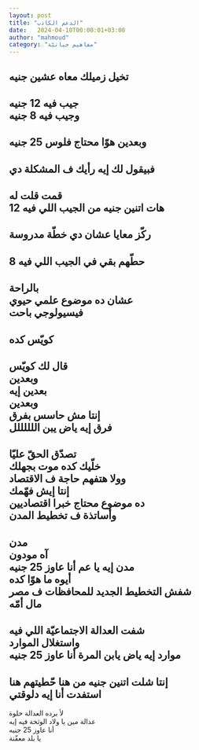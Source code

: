 ```yaml
---
layout: post
title: "الدعم الكاذب"
date:   2024-04-10T00:00:01+03:00
author: "mahmoud"
category: "مفاهيم حياتيّة"
---
```



تخيل زميلك معاه عشين جنيه  
-  
جيب فيه 12 جنيه  
وجيب فيه 8 جنيه  
-  
وبعدين هوّا محتاج فلوس 25 جنيه  
-  
فبيقول لك إيه رأيك ف المشكلة دي  
-  
قمت قلت له  
هات اتنين جنيه من الجيب اللي فيه 12  
-  
ركّز معايا عشان دي خطّة مدروسة  
-  
حطّهم بقي في الجيب اللي فيه 8  
-  
بالراحة  
عشان ده موضوع علمي حيوي  
فيسيولوجي باحت  
-  
كويّس كده  
-  
قال لك كويّس  
وبعدين  
بعدين إيه  
وبعدين  
إنتا مش حاسس بفرق  
فرق إيه ياض يبن اللللللل  
-  
تصدّق الحقّ عليّا  
خلّيك كده موت بجهلك  
وولا هتفهم حاجة ف الاقتصاد  
إنتا إيش فهّمك  
ده موضوع محتاج خبرا اقتصاديين  
وأساتذة ف تخطيط المدن  
-  
مدن  
آه مودون  
مدن إيه يا عم أنا عاوز 25 جنيه  
أيوه ما هوّا كده  
شفش التخطيط الجديد للمحافظات ف مصر  
مال أمّه  
-  
شفت العدالة الاجتماعيّة اللي فيه  
واستغلال الموارد  
موارد إيه ياض يابن المرة أنا عاوز 25 جنيه  
-  
إنتا شلت اتنين جنيه من هنا حّطيتهم هنا  
استفدت أنا إيه دلوقتي  
-  
لأ برده العدالة حلوة  
عدالة مين يا ولاد الوثخة فيه إيه  
أنا عاوز 25 جنيه  
يا بلد معفّنة
